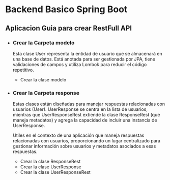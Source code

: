 # Backend Basico Spring Boot

## Aplicacion Guia para crear RestFull API 

- ### Crear la Carpeta modelo 
   Esta clase User representa la entidad de usuario que se almacenará en una base de datos. Está anotada para ser gestionada por JPA, tiene validaciones de campos y utiliza Lombok para reducir el código repetitivo.

  -  Crear la clase modelo
  
- ### Crear la Carpeta response 
   Estas clases están diseñadas para manejar respuestas relacionadas con usuarios (User). UserResponse se centra en la lista de usuarios, mientras que UserResponseRest extiende la clase ResponseRest (que maneja metadatos) y agrega la capacidad de incluir una instancia de UserResponse.

   Utiles en el contexto de una aplicación que maneja respuestas relacionadas con usuarios, proporcionando un lugar centralizado para gestionar información sobre usuarios y metadatos asociados a esas respuestas.

  -  Crear la clase ResponseRest
  -  Crear la clase UserResponse
  -  Crear la clase UserResponseRest
